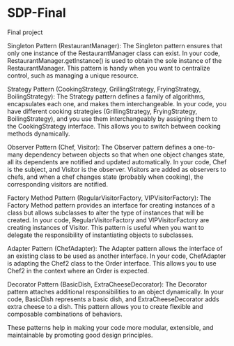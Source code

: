 # SDP-Final
Final project

Singleton Pattern (RestaurantManager):
The Singleton pattern ensures that only one instance of the RestaurantManager class can exist. In your code, RestaurantManager.getInstance() is used to obtain the sole instance of the RestaurantManager. This pattern is handy when you want to centralize control, such as managing a unique resource.

Strategy Pattern (CookingStrategy, GrillingStrategy, FryingStrategy, BoilingStrategy):
The Strategy pattern defines a family of algorithms, encapsulates each one, and makes them interchangeable. In your code, you have different cooking strategies (GrillingStrategy, FryingStrategy, BoilingStrategy), and you use them interchangeably by assigning them to the CookingStrategy interface. This allows you to switch between cooking methods dynamically.

Observer Pattern (Chef, Visitor):
The Observer pattern defines a one-to-many dependency between objects so that when one object changes state, all its dependents are notified and updated automatically. In your code, Chef is the subject, and Visitor is the observer. Visitors are added as observers to chefs, and when a chef changes state (probably when cooking), the corresponding visitors are notified.

Factory Method Pattern (RegularVisitorFactory, VIPVisitorFactory):
The Factory Method pattern provides an interface for creating instances of a class but allows subclasses to alter the type of instances that will be created. In your code, RegularVisitorFactory and VIPVisitorFactory are creating instances of Visitor. This pattern is useful when you want to delegate the responsibility of instantiating objects to subclasses.

Adapter Pattern (ChefAdapter):
The Adapter pattern allows the interface of an existing class to be used as another interface. In your code, ChefAdapter is adapting the Chef2 class to the Order interface. This allows you to use Chef2 in the context where an Order is expected.

Decorator Pattern (BasicDish, ExtraCheeseDecorator):
The Decorator pattern attaches additional responsibilities to an object dynamically. In your code, BasicDish represents a basic dish, and ExtraCheeseDecorator adds extra cheese to a dish. This pattern allows you to create flexible and composable combinations of behaviors.

These patterns help in making your code more modular, extensible, and maintainable by promoting good design principles.






